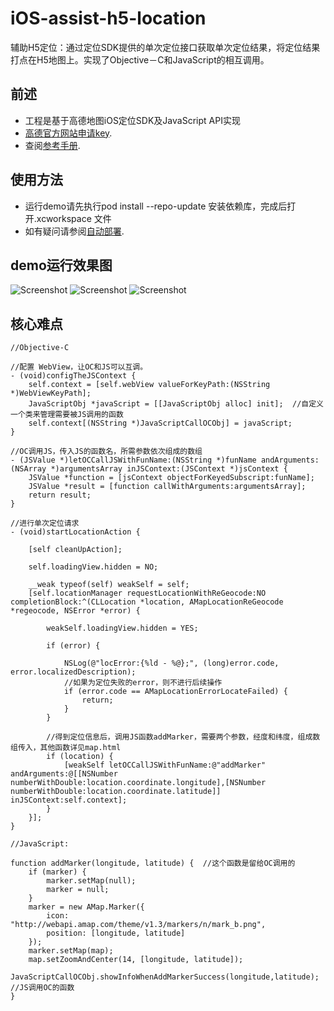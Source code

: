 # iOS-assist-h5-location
辅助H5定位：通过定位SDK提供的单次定位接口获取单次定位结果，将定位结果打点在H5地图上。实现了Objective－C和JavaScript的相互调用。

## 前述 ##

- 工程是基于高德地图iOS定位SDK及JavaScript API实现
- [高德官方网站申请key](http://lbs.amap.com/api/ios-sdk/guide/create-project/get-key/#t1).
- 查阅[参考手册](http://a.amap.com/lbs/static/unzip/iOS_Location_Doc/index.html).

## 使用方法 ##

- 运行demo请先执行pod install --repo-update 安装依赖库，完成后打开.xcworkspace 文件
- 如有疑问请参阅[自动部署](http://lbs.amap.com/api/ios-sdk/guide/create-project/cocoapods/).

## demo运行效果图 ##

![Screenshot](./ScreenShots/screenshot0.jpeg)
![Screenshot](./ScreenShots/screenshot1.jpeg)
![Screenshot](./ScreenShots/screenshot2.jpeg)

## 核心难点 ##

```
//Objective-C

//配置 WebView，让OC和JS可以互调。
- (void)configTheJSContext {
    self.context = [self.webView valueForKeyPath:(NSString *)WebViewKeyPath];
    JavaScriptObj *javaScript = [[JavaScriptObj alloc] init];  //自定义一个类来管理需要被JS调用的函数
    self.context[(NSString *)JavaScriptCallOCObj] = javaScript;
}

//OC调用JS，传入JS的函数名，所需参数依次组成的数组
- (JSValue *)letOCCallJSWithFunName:(NSString *)funName andArguments:(NSArray *)argumentsArray inJSContext:(JSContext *)jsContext {
    JSValue *function = [jsContext objectForKeyedSubscript:funName];
    JSValue *result = [function callWithArguments:argumentsArray];
    return result;
}

//进行单次定位请求
- (void)startLocationAction {

    [self cleanUpAction];

    self.loadingView.hidden = NO;

    __weak typeof(self) weakSelf = self;
    [self.locationManager requestLocationWithReGeocode:NO completionBlock:^(CLLocation *location, AMapLocationReGeocode *regeocode, NSError *error) {

        weakSelf.loadingView.hidden = YES;

        if (error) {

            NSLog(@"locError:{%ld - %@};", (long)error.code, error.localizedDescription);
            //如果为定位失败的error，则不进行后续操作
            if (error.code == AMapLocationErrorLocateFailed) {
                return;
            }
        }

        //得到定位信息后，调用JS函数addMarker，需要两个参数，经度和纬度，组成数组传入，其他函数详见map.html
        if (location) {
            [weakSelf letOCCallJSWithFunName:@"addMarker" andArguments:@[[NSNumber numberWithDouble:location.coordinate.longitude],[NSNumber numberWithDouble:location.coordinate.latitude]] inJSContext:self.context];
        }
    }];
}

//JavaScript:

function addMarker(longitude, latitude) {  //这个函数是留给OC调用的
    if (marker) {
        marker.setMap(null);
        marker = null;
    }
    marker = new AMap.Marker({
        icon: "http://webapi.amap.com/theme/v1.3/markers/n/mark_b.png",
        position: [longitude, latitude]
    });
    marker.setMap(map);
    map.setZoomAndCenter(14, [longitude, latitude]);
    JavaScriptCallOCObj.showInfoWhenAddMarkerSuccess(longitude,latitude);  //JS调用OC的函数
}


```

